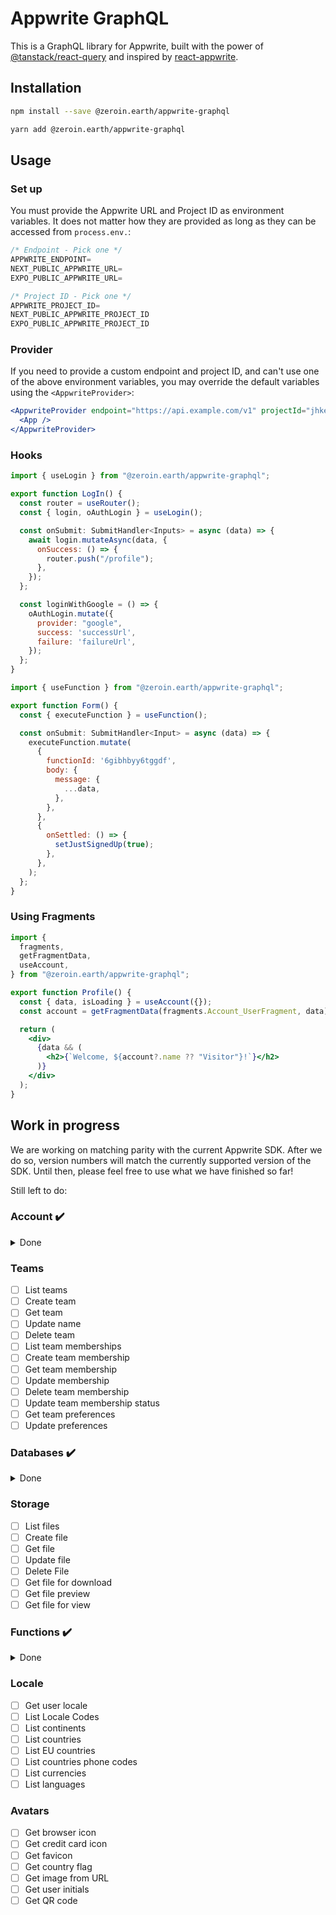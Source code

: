 # Appwrite GraphQL

This is a GraphQL library for Appwrite, built with the power of [@tanstack/react-query](https://github.com/TanStack/query) and inspired by [react-appwrite](https://github.com/react-appwrite/react-appwrite).

## Installation

```bash
npm install --save @zeroin.earth/appwrite-graphql

yarn add @zeroin.earth/appwrite-graphql
```

## Usage

### Set up
You must provide the Appwrite URL and Project ID as environment variables. It does not matter how they are provided as long as they can be accessed from `process.env.`:

```js
/* Endpoint - Pick one */
APPWRITE_ENDPOINT=
NEXT_PUBLIC_APPWRITE_URL=
EXPO_PUBLIC_APPWRITE_URL=

/* Project ID - Pick one */
APPWRITE_PROJECT_ID=
NEXT_PUBLIC_APPWRITE_PROJECT_ID
EXPO_PUBLIC_APPWRITE_PROJECT_ID
```

### Provider
If you need to provide a custom endpoint and project ID, and can't use one of the above environment variables, you may override the default variables using the `<AppwriteProvider>`:

```jsx
<AppwriteProvider endpoint="https://api.example.com/v1" projectId="jhkeri4889dfg7fg78f7g">
  <App />
</AppwriteProvider>
```

### Hooks

```jsx
import { useLogin } from "@zeroin.earth/appwrite-graphql";

export function LogIn() {
  const router = useRouter();
  const { login, oAuthLogin } = useLogin();

  const onSubmit: SubmitHandler<Inputs> = async (data) => {
    await login.mutateAsync(data, {
      onSuccess: () => {
        router.push("/profile");
      },
    });
  };

  const loginWithGoogle = () => {
    oAuthLogin.mutate({
      provider: "google",
      success: 'successUrl',
      failure: 'failureUrl',
    });
  };
}
```

```jsx
import { useFunction } from "@zeroin.earth/appwrite-graphql";

export function Form() {
  const { executeFunction } = useFunction();

  const onSubmit: SubmitHandler<Input> = async (data) => {
    executeFunction.mutate(
      {
        functionId: '6gibhbyy6tggdf',
        body: {
          message: {
            ...data,
          },
        },
      },
      {
        onSettled: () => {
          setJustSignedUp(true);
        },
      },
    );
  };
}
```

### Using Fragments

```jsx
import {
  fragments,
  getFragmentData,
  useAccount,
} from "@zeroin.earth/appwrite-graphql";

export function Profile() {
  const { data, isLoading } = useAccount({});
  const account = getFragmentData(fragments.Account_UserFragment, data);

  return (
    <div>
      {data && (
        <h2>{`Welcome, ${account?.name ?? "Visitor"}!`}</h2>
      )}
    </div>
  );
}
```

## Work in progress

We are working on matching parity with the current Appwrite SDK. After we do so, version numbers will match the currently supported version of the SDK. Until then, please feel free to use what we have finished so far!

Still left to do:

### Account ✔️
<details>
  <summary>Done</summary>
  
- [x] Get account
- [x] Create account  
- [x] Update email
- [x] List Identities
- [x] Delete Identity
- [x] Create JWT
- [x] List logs
- [x] Update name
- [x] Update password
- [x] Update phone
- [x] Get account preferences
- [x] Update preferences
- [x] Create password recovery
- [x] Create password recovery (confirmation)
- [x] List sessions
- [x] Delete sessions
- [x] Create anonymous session
- [x] Create email session
- [x] Create magic URL session
- [x] Create magic URL session (confirmation)
- [x] Create phone session
- [x] Create phone session (confirmation)
- [x] Get session
- [x] Update OAuth session (refresh tokens)
- [x] Delete session
- [x] Create email verification
- [x] Create email verification (confirmation)
- [x] Create phone verification
- [x] Create phone verification (confirmation)
</details>

### Teams

- [ ] List teams
- [ ] Create team
- [ ] Get team
- [ ] Update name
- [ ] Delete team
- [ ] List team memberships
- [ ] Create team membership
- [ ] Get team membership
- [ ] Update membership
- [ ] Delete team membership
- [ ] Update team membership status
- [ ] Get team preferences
- [ ] Update preferences

### Databases ✔️

<details>
  <summary>Done</summary>
  
- [X] List documents
- [X] Create document
- [X] Get document
- [x] Update document
- [x] Delete document
</details>

### Storage

- [ ] List files
- [ ] Create file
- [ ] Get file
- [ ] Update file
- [ ] Delete File
- [ ] Get file for download
- [ ] Get file preview
- [ ] Get file for view

### Functions ✔️

<details>
  <summary>Done</summary>
  
- [X] Create execution
- [X] Get execution
</details>

### Locale

- [ ] Get user locale
- [ ] List Locale Codes
- [ ] List continents
- [ ] List countries
- [ ] List EU countries
- [ ] List countries phone codes
- [ ] List currencies
- [ ] List languages

### Avatars

- [ ] Get browser icon
- [ ] Get credit card icon
- [ ] Get favicon
- [ ] Get country flag
- [ ] Get image from URL
- [ ] Get user initials
- [ ] Get QR code

